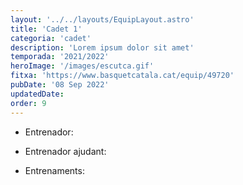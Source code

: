 ```yaml
---
layout: '../../layouts/EquipLayout.astro'
title: 'Cadet 1'
categoria: 'cadet'
description: 'Lorem ipsum dolor sit amet'
temporada: '2021/2022'
heroImage: '/images/escutca.gif'
fitxa: 'https://www.basquetcatala.cat/equip/49720'
pubDate: '08 Sep 2022'
updatedDate:
order: 9
---
```


- Entrenador:

- Entrenador ajudant:

- Entrenaments:
